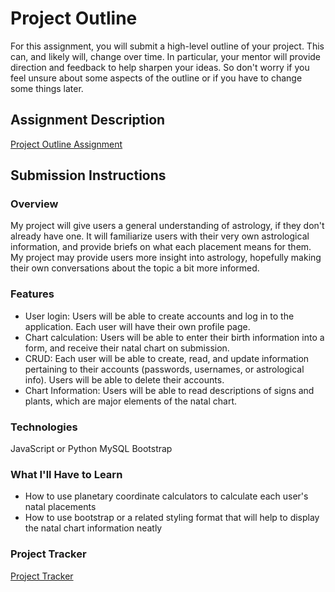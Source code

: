 # Project Outline
For this assignment, you will submit a high-level outline of your project. This can, and likely will, change over time. In particular, your mentor will provide direction and feedback to help sharpen your ideas. So don't worry if you feel unsure about some aspects of the outline or if you have to change some things later.

## Assignment Description
[Project Outline Assignment](https://education.launchcode.org/liftoff/modules/assignments/project-outline)

## Submission Instructions

### Overview
My project will give users a general understanding of astrology, if they don't already have one. It will familiarize users with their very own astrological information, and provide briefs on what each placement means for them. My project may provide users more insight into astrology, hopefully making their own conversations about the topic a bit more informed.
### Features
- User login: Users will be able to create accounts and log in to the application. Each user will have their own profile page.
- Chart calculation: Users will be able to enter their birth information into a form, and receive their natal chart on submission.
- CRUD: Each user will be able to create, read, and update information pertaining to their accounts (passwords, usernames, or astrological info). Users will be able to delete their accounts.
- Chart Information: Users will be able to read descriptions of signs and plants, which are major elements of the natal chart.
### Technologies
JavaScript or Python
MySQL
Bootstrap
### What I'll Have to Learn
- How to use planetary coordinate calculators to calculate each user's natal placements
- How to use bootstrap or a related styling format that will help to display the natal chart information neatly
### Project Tracker
<a href="https://trello.com/b/JaVSRlct/liftoff-project">Project Tracker</a>
